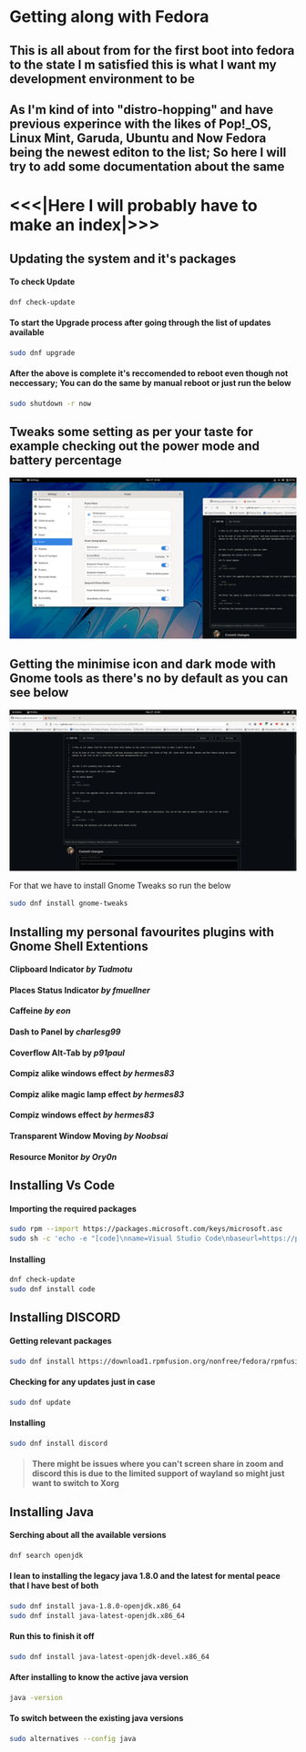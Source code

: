 # Getting along with Fedora

## This is all about from for the first boot into fedora to the state I m satisfied this is what I want my development environment to be

## As I'm kind of into "distro-hopping" and have previous experince with the likes of Pop!\_OS, Linux Mint, Garuda, Ubuntu and Now Fedora being the newest editon to the list; So here I will try to add some documentation about the same

# &lt;&lt;&lt;|Here I will probably have to make an index|>>>

## Updating the system and it's packages

#### To check Update

```bash
dnf check-update
```

#### To start the Upgrade process after going through the list of updates available

```bash
sudo dnf upgrade
```

#### After the above is complete it's reccomended to reboot even though not neccessary; You can do the same by manual reboot or just run the below

```bash
sudo shutdown -r now
```

## Tweaks some setting as per your taste for example checking out the power mode and battery percentage

![Turn on Performance and Percentage in setting](./assets/turnOnPerformanceAndPercentage.png)

## Getting the minimise icon and dark mode with Gnome tools as there's no by default as you can see below

![No minimise by default lmao](./assets/noMinimiseIcon.png)

For that we have to install Gnome Tweaks so run the below

```bash
sudo dnf install gnome-tweaks
```

## Installing my personal favourites plugins with Gnome Shell Extentions

#### Clipboard Indicator _by Tudmotu_

#### Places Status Indicator _by fmuellner_

#### Caffeine _by eon_

#### Dash to Panel by _charlesg99_

#### Coverflow Alt-Tab by _p91paul_

#### Compiz alike windows effect _by hermes83_

#### Compiz alike magic lamp effect _by hermes83_

#### Compiz windows effect _by hermes83_

#### Transparent Window Moving _by Noobsai_

#### Resource Monitor _by Ory0n_

## Installing Vs Code

#### Importing the required packages

```bash
sudo rpm --import https://packages.microsoft.com/keys/microsoft.asc
sudo sh -c 'echo -e "[code]\nname=Visual Studio Code\nbaseurl=https://packages.microsoft.com/yumrepos/vscode\nenabled=1\ngpgcheck=1\ngpgkey=https://packages.microsoft.com/keys/microsoft.asc" > /etc/yum.repos.d/vscode.repo'
```

#### Installing

```bash
dnf check-update
sudo dnf install code
```

## Installing DISCORD

#### Getting relevant packages

```bash
sudo dnf install https://download1.rpmfusion.org/nonfree/fedora/rpmfusion-nonfree-release-$(rpm -E %fedora).noarch.rpm
```

#### Checking for any updates just in case

```bash
sudo dnf update
```

#### Installing

```bash
sudo dnf install discord
```

> #### There might be issues where you can't screen share in zoom and discord this is due to the limited support of wayland so might just want to switch to Xorg

## Installing Java

#### Serching about all the available versions

```bash
dnf search openjdk
```

#### I lean to installing the legacy java 1.8.0 and the latest for mental peace that I have best of both

```bash
sudo dnf install java-1.8.0-openjdk.x86_64
sudo dnf install java-latest-openjdk.x86_64
```

#### Run this to finish it off

```bash
sudo dnf install java-latest-openjdk-devel.x86_64
```

#### After installing to know the active java version

```bash
java -version
```

#### To switch between the existing java versions

```bash
sudo alternatives --config java
```
